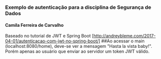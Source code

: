 ### Exemplo de autenticação para a disciplina de Segurança de Dados
#### Camila Ferreira de Carvalho
Baseado no tutorial de JWT e Spring Boot [http://andreybleme.com/2017-04-01/autenticacao-com-jwt-no-spring-boot/]
##Ao acessar o main (localhost:8080/home), deve-se ver a mensagem "Hasta la vista baby!". Porém apenas ao usuário que enviar ao servidor um token JWT válido.
